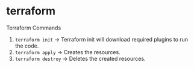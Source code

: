 # terraform

Terraform Commands 

1. `terraform init` -> Terraform init will download required plugins to run the code.
2. `terraform apply` -> Creates the resources.
3. `terraform destroy` -> Deletes the created resources.